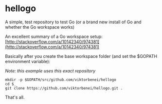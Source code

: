 hellogo
=======

A simple, test repository to test Go (or a brand new install of Go and whether the Go workspace works)

An excellent summary of a Go workspace setup: [http://stackoverflow.com/a/10142340/974381](http://stackoverflow.com/a/10142340/974381)

Basically after you create the base workspace folder (and set the $GOPATH environment variable):

*Note: this example uses this exact repository*

    mkdir -p $GOPATH/src/github.com/viktorbenei/hellogo
    cd $_
    git clone https://github.com/viktorbenei/hellogo.git .
    
That's all.
